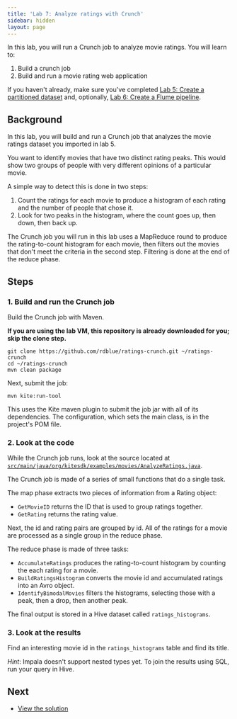 ```yaml
---
title: 'Lab 7: Analyze ratings with Crunch'
sidebar: hidden
layout: page
---
```


In this lab, you will run a Crunch job to analyze movie ratings. You will learn to:

1. Build a crunch job
2. Build and run a movie rating web application

If you haven't already, make sure you've completed [Lab 5: Create a partitioned dataset][lab-5] and, optionally, [Lab 6: Create a Flume pipeline][lab-6].

## Background

In this lab, you will build and run a Crunch job that analyzes the movie ratings dataset you imported in lab 5.

You want to identify movies that have two distinct rating peaks. This would show two groups of people with very different opinions of a particular movie.

A simple way to detect this is done in two steps:

1. Count the ratings for each movie to produce a histogram of each rating and the number of people that chose it.
2. Look for two peaks in the histogram, where the count goes up, then down, then back up.

The Crunch job you will run in this lab uses a MapReduce round to produce the rating-to-count histogram for each movie, then filters out the movies that don't meet the criteria in the second step. Filtering is done at the end of the reduce phase.

## Steps

### 1. Build and run the Crunch job

Build the Crunch job with Maven.

**If you are using the lab VM, this repository is already downloaded for you; skip the clone step.**

```
git clone https://github.com/rdblue/ratings-crunch.git ~/ratings-crunch
cd ~/ratings-crunch
mvn clean package
```

Next, submit the job:

```
mvn kite:run-tool
```

This uses the Kite maven plugin to submit the job jar with all of its dependencies. The configuration, which sets the main class, is in the project's POM file.

### 2. Look at the code

While the Crunch job runs, look at the source located at [`src/main/java/org/kitesdk/examples/movies/AnalyzeRatings.java`][job-code].

The Crunch job is made of a series of small functions that do a single task.

The map phase extracts two pieces of information from a Rating object:

* `GetMovieID` returns the ID that is used to group ratings together.
* `GetRating` returns the rating value.

Next, the id and rating pairs are grouped by id. All of the ratings for a movie are processed as a single group in the reduce phase.

The reduce phase is made of three tasks:

* `AccumulateRatings` produces the rating-to-count histogram by counting the each rating for a movie.
* `BuildRatingsHistogram` converts the movie id and accumulated ratings into an Avro object.
* `IdentifyBimodalMovies` filters the histograms, selecting those with a peak, then a drop, then another peak.

The final output is stored in a Hive dataset called `ratings_histograms`.

[job-code]: https://github.com/rdblue/ratings-crunch/blob/bimodal/src/main/java/org/kitesdk/examples/movies/AnalyzeRatings.java

### 3. Look at the results

Find an interesting movie id in the `ratings_histograms` table and find its title.

_Hint_: Impala doesn't support nested types yet. To join the results using SQL, run your query in Hive.

## Next

* [View the solution][lab-7-solution]

[lab-5]: 5-create-a-partitioned-dataset.html
[lab-6]: 6-create-a-flume-pipeline.html
[lab-7-solution]: 7-analyze-ratings-with-crunch-solution.html
